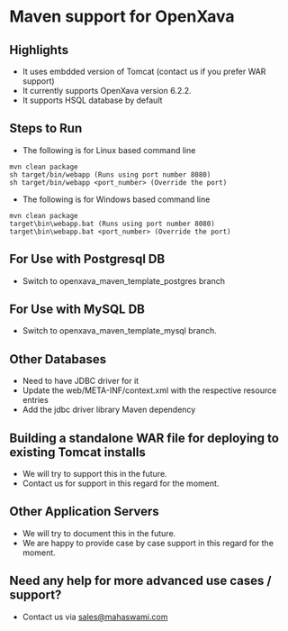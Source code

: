 # Maven support for OpenXava

## Highlights

- It uses embdded version of Tomcat (contact us if you prefer WAR support)
- It currently supports OpenXava version 6.2.2.
- It supports HSQL database by default

## Steps to Run
- The following is for Linux based command line
```
mvn clean package
sh target/bin/webapp (Runs using port number 8080)
sh target/bin/webapp <port_number> (Override the port)
```
- The following is for Windows based command line
```
mvn clean package
target\bin\webapp.bat (Runs using port number 8080)
target\bin\webapp.bat <port_number> (Override the port)
```


## For Use with Postgresql DB

- Switch to openxava_maven_template_postgres branch

## For Use with MySQL DB

- Switch to openxava_maven_template_mysql branch.

## Other Databases

- Need to have JDBC driver for it
- Update the web/META-INF/context.xml with the respective resource entries
- Add the jdbc driver library Maven dependency

## Building a standalone WAR file for deploying to existing Tomcat installs

- We will try to support this in the future.
- Contact us for support in this regard for the moment.

## Other Application Servers

- We will try to document this in the future.
- We are happy to provide case by case support in this regard for the moment.

## Need any help for more advanced use cases / support?

- Contact us via sales@mahaswami.com
